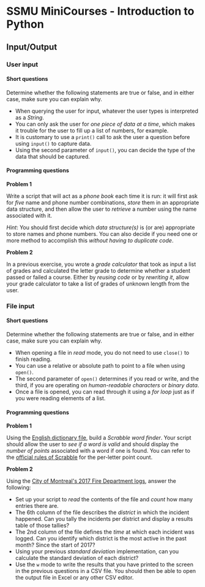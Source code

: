# SSMU MiniCourses - Introduction to Python

## Input/Output

### User input

#### Short questions

Determine whether the following statements are true or false, and in either case, make sure you can explain why.

- When querying the user for input, whatever the user types is interpreted as a _String_.
- You can only ask the user for _one piece of data at a time_, which makes it trouble for the user to fill up a list of numbers, for example.
- It is customary to use a `print()` call to ask the user a question before using `input()` to capture data.
- Using the second parameter of `input()`, you can decide the type of the data that should be captured.

#### Programming questions

__Problem 1__

Write a script that will act as a _phone book_ each time it is run: it will first ask for _five_ name and phone number combinations, _store_ them in an appropriate data structure, and then allow the user to _retrieve_ a number using the name associated with it.

_Hint_: You should first decide which _data structure(s)_ is (or are) appropriate to store names and phone numbers. You can also decide if you need one or more method to accomplish this _without having to duplicate code_.

__Problem 2__

In a previous exercise, you wrote a _grade calculator_ that took as input a list of grades and calculated the letter grade to determine whether a student passed or failed a course. Either by _reusing code_ or by _rewriting it_, allow your grade calculator to take a list of grades of unknown length from the user.

### File input

#### Short questions

Determine whether the following statements are true or false, and in either case, make sure you can explain why.

- When opening a file in _read_ mode, you do not need to use `close()` to finish reading.
- You can use a relative or absolute path to point to a file when using `open()`.
- The second parameter of `open()` determines if you read or write, and the third, if you are operating on _human-readable characters_ or _binary data_.
- Once a file is opened, you can read through it using a _for loop_ just as if you were reading elements of a list.

#### Programming questions

__Problem 1__

Using the [English dictionary file](), build a _Scrabble word finder_. Your script should allow the user to _see if a word is valid_ and should display the _number of points_ associated with a word if one is found. You can refer to the [official rules of Scrabble](https://en.wikipedia.org/wiki/Scrabble_letter_distributions) for the per-letter point count.

__Problem 2__

Using the [City of Montreal's 2017 Fire Department logs](http://donnees.ville.montreal.qc.ca/dataset/701683f0-a838-4fe0-b4d6-a4964d9ea7f0/resource/36c26f05-3581-4706-9dc5-11c33bec29eb/download/donneesouvertes-interventions-sim.csv), answer the following:

- Set up your script to _read_ the contents of the file and _count_ how many entries there are.
- The 6th column of the file describes the _district_ in which the incident happened. Can you tally the incidents per district and display a results table of those tallies?
- The 2nd column of the file defines the _time_ at which each incident was logged. Can you identify which district is the most active in the past month? Since the start of 2017?
- Using your previous _standard deviation_ implementation, can you calculate the standard deviation of each district?
- Use the `w` mode to write the results that you have printed to the screen in the previous questions in a CSV file. You should then be able to open the output file in Excel or any other CSV editor.
